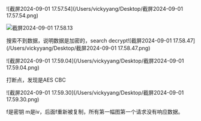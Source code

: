 ![截屏2024-09-01 17.57.54](/Users/vickyyang/Desktop/截屏2024-09-01 17.57.54.png)

<img alt="截屏2024-09-01 17.58.13" src="/Users/vickyyang/Desktop/截屏2024-09-01 17.58.13.png"/>

搜索不到数据，说明数据是加密的，search decrypt![截屏2024-09-01 17.58.47](/Users/vickyyang/Desktop/截屏2024-09-01 17.58.47.png)

![截屏2024-09-01 17.59.04](/Users/vickyyang/Desktop/截屏2024-09-01 17.59.04.png)

打断点，发现是AES CBC

![截屏2024-09-01 17.59.30](/Users/vickyyang/Desktop/截屏2024-09-01 17.59.30.png)

f是密钥 m是iv，后面f重新被复制，所有第一幅图第一个请求没有响应数据。